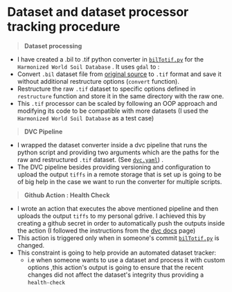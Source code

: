# Dataset and dataset processor tracking procedure
> **Dataset processing**
- I have created a .bil to .tif python converter in [`bilTotif.py`](https://github.com/radistoubalidis/Land_Sector_Datasets/blob/integrate_dvc/Data/Soil/bilToTif.py "bilTotif.py") for the `Harmonized World Soil Database` . It uses `gdal` to :
 - Convert `.bil` dataset file from [original source](http://webarchive.iiasa.ac.at/Research/LUC/External-World-soil-database/HTML/HWSD_Data.html?sb=4 "source") to `.tif` format and save it without additional restructure options (`convert` function).
 - Restructure the raw `.tif` dataset to specific options defined in `restructure` function and store it in the same directory with the raw one.
- This `.tif` processor can be scaled by following an OOP approach and modifying its code to be compatible with more datasets (I used the `Harmonized World Soil Database` as a test case)

> **DVC Pipeline**
- I wrapped the dataset converter inside a dvc pipeline that runs the python script and providing two arguments which are the paths for the raw and restructured `.tif` dataset. (See [`dvc.yaml`](https://github.com/radistoubalidis/Land_Sector_Datasets/blob/integrate_dvc/dvc.yaml)) .
- The DVC pipeline besides providing versioning and configuration to upload the output `tiffs` in a remote storage that is set up is going to be of big help in the case we want to run the converter for multiple scripts.

> **Github Action : Health Check**
- I wrote an action that executes the above mentioned pipeline and then uploads the output `tiffs` to my personal gdrive. I achieved this by creating a github secret in order to automatically push the outputs inside the action (I followed the instructions from the [dvc docs](https://dvc.org/doc/user-guide/setup-google-drive-remote#using-a-custom-google-cloud-project-recommended "here") page)
- This action is triggered only when in someone's commit [`bilTotif.py`](https://github.com/radistoubalidis/Land_Sector_Datasets/blob/integrate_dvc/Data/Soil/bilToTif.py "bilTotif.py") is changed.
- This constraint is going to help provide an automated dataset tracker:
  - i.e when someone wants to use a dataset and process it with custom options ,this action's output is going to ensure that the recent changes did not affect the dataset's integrity thus providing a `health-check`
